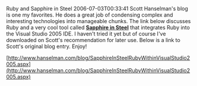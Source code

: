 Ruby and Sapphire in Steel
2006-07-03T00:33:41
Scott Hanselman's blog is one my favorites. He does a great job of condensing complex and interesting technologies into manageable chunks. The link below discusses Ruby and a very cool tool called [**Sapphire in Steel**](http://www.sapphiresteel.com/) that integrates Ruby into the Visual Studio 2005 IDE. I haven't tried it yet but of course I've downloaded on Scott's recommendation for later use. Below is a link to Scott's original blog entry. Enjoy! 

[http://www.hanselman.com/blog/SapphireInSteelRubyWithinVisualStudio2005.aspx](http://www.hanselman.com/blog/SapphireInSteelRubyWithinVisualStudio2005.aspx)
